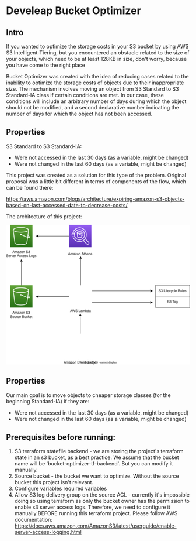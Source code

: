 # Develeap Bucket Optimizer
## Intro

If you wanted to optimize the storage costs in your S3 bucket by using AWS S3 Intelligent-Tiering, but you encountered an obstacle related to the size of your objects, which need to be at least 128KB in size, don't worry, because you have come to the right place

Bucket Optimizer was created with the idea of reducing cases related to the inability to optimize the storage costs of objects due to their inappropriate size. The mechanism involves moving an object from S3 Standard to S3 Standard-IA class if certain conditions are met. In our case, these conditions will include an arbitrary number of days during which the object should not be modified, and a second declarative number indicating the number of days for which the object has not been accessed.

## Properties

S3 Standard to S3 Standard-IA:
* Were not accessed in the last 30 days (as a variable, might be changed)
* Were not changed in the last 60 days (as a variable, might be changed)

This project was created as a solution for this type of the problem. Original proposal was a little bit different in terms of components of the flow, which can be found there:

https://aws.amazon.com/blogs/architecture/expiring-amazon-s3-objects-based-on-last-accessed-date-to-decrease-costs/

The architecture of this project:

![Bucket-Optimizer](./images/diagram.svg)

## Properties
Our main goal is to move objects to cheaper storage classes (for the beginning Standard-IA) if they are:
* Were not accessed in the last 30 days (as a variable, might be changed)
* Were not changed in the last 60 days (as a variable, might be changed)

## Prerequisites before running:
 1. S3 terraform statefile backend - we are storing the project's terraform state in an s3 bucket, as a best practice. We assume that the bucket name will be 'bucket-optimizer-tf-backend'. But you can modify it manually.
 2. Source bucket - the bucket we want to optimize. Without the source bucket this project isn't relevant.
 3. Configure variables required variables
 4. Allow S3 log delivery group on the source ACL - currently it's impossible doing so using terraform as only the bucket owner has the permission to enable s3 server access logs. Therefore, we need to configure it manually BEFORE running this terraform project. Please follow AWS documentation: https://docs.aws.amazon.com/AmazonS3/latest/userguide/enable-server-access-logging.html
